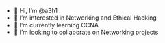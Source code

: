 - 👋 Hi, I’m @a3h1
- 👀 I’m interested in Networking and Ethical Hacking
- 🌱 I’m currently learning CCNA
- 💞️ I’m looking to collaborate on Networking projects

<!---
a3h1/a3h1 is a ✨ special ✨ repository because its `README.md` (this file) appears on your GitHub profile.
You can click the Preview link to take a look at your changes.
--->
